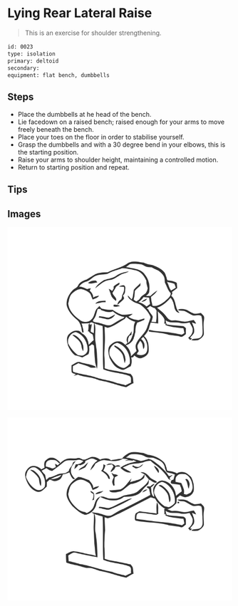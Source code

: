 # Lying Rear Lateral Raise
> This is an exercise for shoulder strengthening.

``` 
id: 0023 
type: isolation 
primary: deltoid 
secondary:  
equipment: flat bench, dumbbells 
``` 

## Steps

 - Place the dumbbells at he head of the bench.
 - Lie facedown on a raised bench; raised enough for your arms to move freely beneath the bench.
 - Place your toes on the floor in order to stabilise yourself.
 - Grasp the dumbbells and with a 30 degree bend in your elbows, this is the starting position.
 - Raise your arms to shoulder height, maintaining a controlled motion.
 - Return to starting position and repeat.

## Tips


## Images

![](./../svg/0023-relaxation.svg)

![](./../svg/0023-tension.svg)
